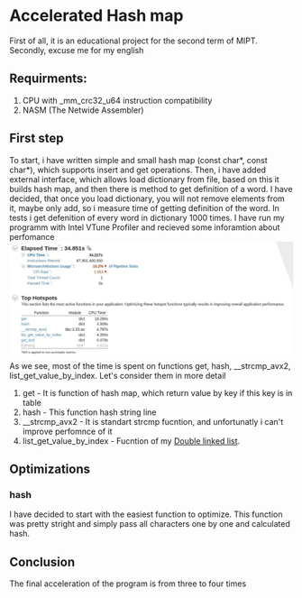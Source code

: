 # Accelerated Hash map
First of all, it is an educational project for the second term of MIPT. Secondly, excuse me for my english 
## Requirments:
1. CPU with _mm_crc32_u64 instruction compatibility
1. NASM (The Netwide Assembler)

## First step
To start, i have written simple and small hash map (const char*, const char*), which supports insert and get operations. Then, i have added external interface, which allows load dictionary from file, based on this it builds hash map, and then there is method to get definition of a word. I have decided, that once you load dictionary, you will not remove elements from it, maybe only add, so i measure time of getting definition of the word. In tests i get defenition of every word in dictionary 1000 times. I have run my programm with Intel VTune Profiler and recieved some inforamtion about perfomance
![Image alt](https://github.com/wandrll/hash_table/raw/master/images/before.jpg)
As we see, most of the time is spent on functions get, hash, __strcmp_avx2, list_get_value_by_index. Let's consider them in more detail
1. get - It is function of hash map, which return value by key if this key is in table
2. hash - This function hash string line
3. __strcmp_avx2 - It is standart strcmp fucntion, and unfortunatly i can't improve perfomnce of it
4. list_get_value_by_index - Fucntion of my [Double linked list](https://github.com/wandrll/list).
## Optimizations
### hash
I have decided to start with the easiest function to optimize. This function was pretty stright and simply pass all characters one by one and calculated hash.


## Conclusion
The final acceleration of the program is from three to four times
